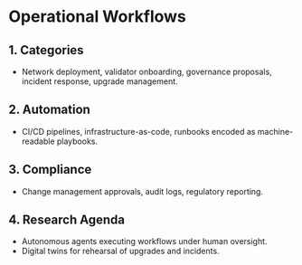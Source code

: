 # Operational Workflows

## 1. Categories
- Network deployment, validator onboarding, governance proposals, incident response, upgrade management.

## 2. Automation
- CI/CD pipelines, infrastructure-as-code, runbooks encoded as machine-readable playbooks.

## 3. Compliance
- Change management approvals, audit logs, regulatory reporting.

## 4. Research Agenda
- Autonomous agents executing workflows under human oversight.
- Digital twins for rehearsal of upgrades and incidents.
